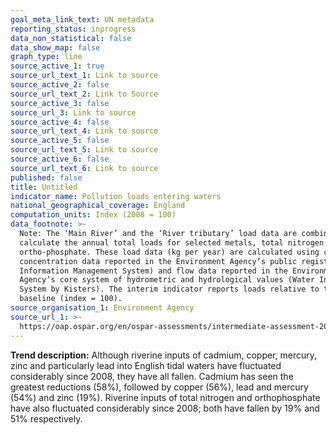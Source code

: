 ```yaml
---
goal_meta_link_text: UN metadata
reporting_status: inprogress
data_non_statistical: false
data_show_map: false
graph_type: line
source_active_1: true
source_url_text_1: Link to source
source_active_2: false
source_url_text_2: Link to Source
source_active_3: false
source_url_3: Link to source
source_active_4: false
source_url_text_4: Link to source
source_active_5: false
source_url_text_5: Link to source
source_active_6: false
source_url_text_6: Link to source
published: false
title: Untitled
indicator_name: Pollution loads entering waters
national_geographical_coverage: England
computation_units: Index (2008 = 100)
data_footnote: >-
  Note: The ‘Main River’ and the ‘River tributary’ load data are combined to
  calculate the annual total loads for selected metals, total nitrogen and
  ortho-phosphate. These load data (kg per year) are calculated using chemical
  concentration data reported in the Environment Agency’s public register (Water
  Information Management System) and flow data reported in the Environment
  Agency’s core system of hydrometric and hydrological values (Water Information
  System by Kisters). The interim indicator reports loads relative to the 2008
  baseline (index = 100).
source_organisation_1: Environment Agency
source_url_1: >-
  https://oap.ospar.org/en/ospar-assessments/intermediate-assessment-2017/pressures-human-activities/contaminants/
---
```

**Trend description:** Although riverine inputs of cadmium, copper, mercury, zinc and
particularly lead into English tidal waters have fluctuated considerably since 2008, they
have all fallen. Cadmium has seen the greatest reductions (58%), followed by copper
(56%), lead and mercury (54%) and zinc (19%). Riverine inputs of total nitrogen and orthophosphate have also fluctuated considerably since 2008; both have fallen by 19% and
51% respectively.
